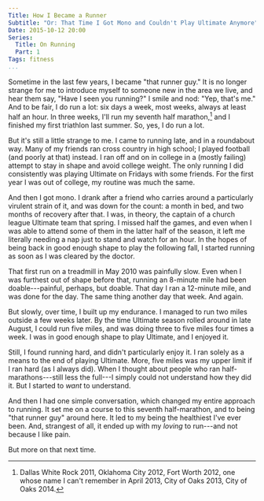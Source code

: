 ```yaml
---
Title: How I Became a Runner
Subtitle: "Or: That Time I Got Mono and Couldn't Play Ultimate Anymore"
Date: 2015-10-12 20:00
Series:
  Title: On Running
  Part: 1
Tags: fitness
...
```


Sometime in the last few years, I became "that runner guy." It is no longer strange for me to introduce myself to someone new in the area we live, and hear them say, "Have I seen you running?" I smile and nod: "Yep, that's me." And to be fair, I do run a lot: six days a week, most weeks, always at least half an hour. In three weeks, I'll run my seventh half marathon,[^7th] and I finished my first triathlon last summer. So, yes, I do run a lot.

But it's still a little strange to me. I came to running late, and in a roundabout way. Many of my friends ran cross country in high school; I played football (and poorly at that) instead. I ran off and on in college in a (mostly failing) attempt to stay in shape and avoid college weight. The only running I did consistently was playing Ultimate on Fridays with some friends. For the first year I was out of college, my routine was much the same.

And then I got mono. I drank after a friend who carries around a particularly virulent strain of it, and was down for the count: a month in bed, and two months of recovery after that. I was, in theory, the captain of a church league Ultimate team that spring. I missed half the games, and even when I was able to attend some of them in the latter half of the season, it left me literally needing a nap just to stand and watch for an hour. In the hopes of being back in good enough shape to play the following fall, I started running as soon as I was cleared by the doctor.

That first run on a treadmill in May 2010 was painfully slow. Even when I was furthest out of shape before that, running an 8-minute mile had been doable---painful, perhaps, but doable. That day I ran a 12-minute mile, and was done for the day. The same thing another day that week. And again.

But slowly, over time, I built up my endurance. I managed to run two miles outside a few weeks later. By the time Ultimate season rolled around in late August, I could run five miles, and was doing three to five miles four times a week. I was in good enough shape to play Ultimate, and I enjoyed it.

Still, I found running hard, and didn't particularly enjoy it. I ran solely as a means to the end of playing Ultimate. More, five miles was my upper limit if I ran hard (as I always did). When I thought about people who ran half-marathons---still less the full---I simply could not understand how they did it. But I started to *want* to understand.

And then I had one simple conversation, which changed my entire approach to running. It set me on a course to this seventh half-marathon, and to being "that runner guy" around here. It led to my being the healthiest I've ever been. And, strangest of all, it ended up with my *loving* to run---and not because I like pain.

But more on that next time.

[^7th]: Dallas White Rock 2011, Oklahoma City 2012, Fort Worth 2012, one whose name I can't remember in April 2013, City of Oaks 2013, City of Oaks 2014.